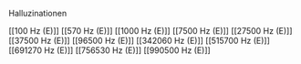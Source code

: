 Halluzinationen

[[100 Hz (E)]]
[[570 Hz (E)]]
[[1000 Hz (E)]]
[[7500 Hz (E)]]
[[27500 Hz (E)]]
[[37500 Hz (E)]]
[[96500 Hz (E)]]
[[342060 Hz (E)]]
[[515700 Hz (E)]]
[[691270 Hz (E)]]
[[756530 Hz (E)]]
[[990500 Hz (E)]]